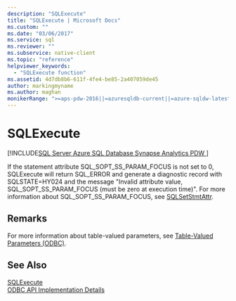 ```yaml
---
description: "SQLExecute"
title: "SQLExecute | Microsoft Docs"
ms.custom: ""
ms.date: "03/06/2017"
ms.service: sql
ms.reviewer: ""
ms.subservice: native-client
ms.topic: "reference"
helpviewer_keywords: 
  - "SQLExecute function"
ms.assetid: 4d7db8b6-611f-4fe4-be85-2a407059de45
author: markingmyname
ms.author: maghan
monikerRange: ">=aps-pdw-2016||=azuresqldb-current||=azure-sqldw-latest||>=sql-server-2016||>=sql-server-linux-2017||=azuresqldb-mi-current"
---
```

# SQLExecute
[!INCLUDE[SQL Server Azure SQL Database Synapse Analytics PDW ](../../includes/applies-to-version/sql-asdb-asdbmi-asa-pdw.md)]

  If the statement attribute SQL_SOPT_SS_PARAM_FOCUS is not set to 0, SQLExecute will return SQL_ERROR and generate a diagnostic record with SQLSTATE=HY024 and the message "Invalid attribute value, SQL_SOPT_SS_PARAM_FOCUS (must be zero at execution time)". For more information about SQL_SOPT_SS_PARAM_FOCUS, see [SQLSetStmtAttr](../../relational-databases/native-client-odbc-api/sqlsetstmtattr.md).  
  
## Remarks  
 For more information about table-valued parameters, see [Table-Valued Parameters &#40;ODBC&#41;](../../relational-databases/native-client-odbc-table-valued-parameters/table-valued-parameters-odbc.md).  
  
## See Also  
 [SQLExecute](../../odbc/reference/syntax/sqlexecute-function.md)   
 [ODBC API Implementation Details](../../relational-databases/native-client-odbc-api/odbc-api-implementation-details.md)  
  
